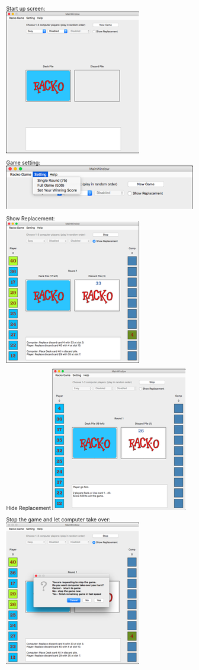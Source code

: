 Start up screen:  
![](startup.png)    
  
Game setting:  
![](setting.png)  

Show Replacement:  
![](replacementShow.png)  

Hide Replacement
![](replacementHide.png)  

Stop the game and let computer take over:  
![](computerTakeover.png)  

